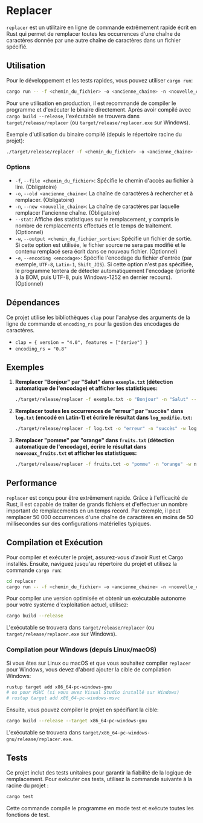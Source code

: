 # Replacer

`replacer` est un utilitaire en ligne de commande extrêmement rapide écrit en Rust qui permet de remplacer toutes les occurrences d'une chaîne de caractères donnée par une autre chaîne de caractères dans un fichier spécifié.

## Utilisation

Pour le développement et les tests rapides, vous pouvez utiliser `cargo run`:

```bash
cargo run -- -f <chemin_du_fichier> -o <ancienne_chaine> -n <nouvelle_chaine> [options]
```

Pour une utilisation en production, il est recommandé de compiler le programme et d'exécuter le binaire directement. Après avoir compilé avec `cargo build --release`, l'exécutable se trouvera dans `target/release/replacer` (ou `target/release/replacer.exe` sur Windows).

Exemple d'utilisation du binaire compilé (depuis le répertoire racine du projet):

```bash
./target/release/replacer -f <chemin_du_fichier> -o <ancienne_chaine> -n <nouvelle_chaine> [options]
```

### Options

*   `-f`, `--file <chemin_du_fichier>`: Spécifie le chemin d'accès au fichier à lire. (Obligatoire)
*   `-o`, `--old <ancienne_chaine>`: La chaîne de caractères à rechercher et à remplacer. (Obligatoire)
*   `-n`, `--new <nouvelle_chaine>`: La chaîne de caractères par laquelle remplacer l'ancienne chaîne. (Obligatoire)
*   `--stat`: Affiche des statistiques sur le remplacement, y compris le nombre de remplacements effectués et le temps de traitement. (Optionnel)
*   `-w`, `--output <chemin_du_fichier_sortie>`: Spécifie un fichier de sortie. Si cette option est utilisée, le fichier source ne sera pas modifié et le contenu remplacé sera écrit dans ce nouveau fichier. (Optionnel)
*   `-e`, `--encoding <encodage>`: Spécifie l'encodage du fichier d'entrée (par exemple, `UTF-8`, `Latin-1`, `Shift_JIS`). Si cette option n'est pas spécifiée, le programme tentera de détecter automatiquement l'encodage (priorité à la BOM, puis UTF-8, puis Windows-1252 en dernier recours). (Optionnel)

## Dépendances

Ce projet utilise les bibliothèques `clap` pour l'analyse des arguments de la ligne de commande et `encoding_rs` pour la gestion des encodages de caractères.

*   `clap = { version = "4.0", features = ["derive"] }`
*   `encoding_rs = "0.8"`

## Exemples

1.  **Remplacer "Bonjour" par "Salut" dans `exemple.txt` (détection automatique de l'encodage) et afficher les statistiques:**

    ```bash
    ./target/release/replacer -f exemple.txt -o "Bonjour" -n "Salut" --stat
    ```

2.  **Remplacer toutes les occurrences de "erreur" par "succès" dans `log.txt` (encodé en Latin-1) et écrire le résultat dans `log_modifie.txt`:**

    ```bash
    ./target/release/replacer -f log.txt -o "erreur" -n "succès" -w log_modifie.txt -e Latin-1
    ```

3.  **Remplacer "pomme" par "orange" dans `fruits.txt` (détection automatique de l'encodage), écrire le résultat dans `nouveaux_fruits.txt` et afficher les statistiques:**

    ```bash
    ./target/release/replacer -f fruits.txt -o "pomme" -n "orange" -w nouveaux_fruits.txt --stat
    ```

## Performance

`replacer` est conçu pour être extrêmement rapide. Grâce à l'efficacité de Rust, il est capable de traiter de grands fichiers et d'effectuer un nombre important de remplacements en un temps record. Par exemple, il peut remplacer 50 000 occurrences d'une chaîne de caractères en moins de 50 millisecondes sur des configurations matérielles typiques.

## Compilation et Exécution

Pour compiler et exécuter le projet, assurez-vous d'avoir Rust et Cargo installés. Ensuite, naviguez jusqu'au répertoire du projet et utilisez la commande `cargo run`:

```bash
cd replacer
cargo run -- -f <chemin_du_fichier> -o <ancienne_chaine> -n <nouvelle_chaine> [options]
```

Pour compiler une version optimisée et obtenir un exécutable autonome pour votre système d'exploitation actuel, utilisez:

```bash
cargo build --release
```

L'exécutable se trouvera dans `target/release/replacer` (ou `target/release/replacer.exe` sur Windows).

### Compilation pour Windows (depuis Linux/macOS)

Si vous êtes sur Linux ou macOS et que vous souhaitez compiler `replacer` pour Windows, vous devez d'abord ajouter la cible de compilation Windows:

```bash
rustup target add x86_64-pc-windows-gnu
# ou pour MSVC (si vous avez Visual Studio installé sur Windows)
# rustup target add x86_64-pc-windows-msvc
```

Ensuite, vous pouvez compiler le projet en spécifiant la cible:

```bash
cargo build --release --target x86_64-pc-windows-gnu
```

L'exécutable se trouvera dans `target/x86_64-pc-windows-gnu/release/replacer.exe`.

## Tests

Ce projet inclut des tests unitaires pour garantir la fiabilité de la logique de remplacement. Pour exécuter ces tests, utilisez la commande suivante à la racine du projet :

```bash
cargo test
```

Cette commande compile le programme en mode test et exécute toutes les fonctions de test.

